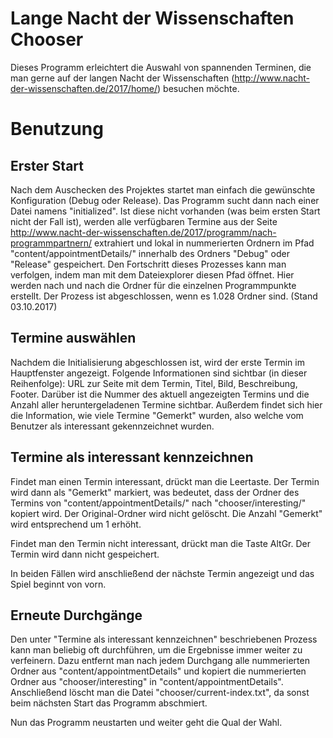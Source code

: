 # Lange Nacht der Wissenschaften Chooser
Dieses Programm erleichtert die Auswahl von spannenden Terminen, die man gerne auf der langen Nacht der Wissenschaften (http://www.nacht-der-wissenschaften.de/2017/home/) besuchen möchte.

# Benutzung
## Erster Start
Nach dem Auschecken des Projektes startet man einfach die gewünschte Konfiguration (Debug oder Release). Das Programm sucht dann nach einer Datei namens "initialized". Ist diese nicht vorhanden (was beim ersten Start nicht der Fall ist), werden alle verfügbaren Termine aus der Seite http://www.nacht-der-wissenschaften.de/2017/programm/nach-programmpartnern/ extrahiert und lokal in nummerierten Ordnern im Pfad "content/appointmentDetails/" innerhalb des Ordners "Debug" oder "Release" gespeichert. Den Fortschritt dieses Prozesses kann man verfolgen, indem man mit dem Dateiexplorer diesen Pfad öffnet. Hier werden nach und nach die Ordner für die einzelnen Programmpunkte erstellt. Der Prozess ist abgeschlossen, wenn es 1.028 Ordner sind. (Stand 03.10.2017)

## Termine auswählen
Nachdem die Initialisierung abgeschlossen ist, wird der erste Termin im Hauptfenster angezeigt. Folgende Informationen sind sichtbar (in dieser Reihenfolge): URL zur Seite mit dem Termin, Titel, Bild, Beschreibung, Footer. Darüber ist die Nummer des aktuell angezeigten Termins und die Anzahl aller heruntergeladenen Termine sichtbar. Außerdem findet sich hier die Information, wie viele Termine "Gemerkt" wurden, also welche vom Benutzer als interessant gekennzeichnet wurden.

## Termine als interessant kennzeichnen
Findet man einen Termin interessant, drückt man die Leertaste. Der Termin wird dann als "Gemerkt" markiert, was bedeutet, dass der Ordner des Termins von "content/appointmentDetails/" nach "chooser/interesting/" kopiert wird. Der Original-Ordner wird nicht gelöscht. Die Anzahl "Gemerkt" wird entsprechend um 1 erhöht.

Findet man den Termin nicht interessant, drückt man die Taste AltGr. Der Termin wird dann nicht gespeichert.

In beiden Fällen wird anschließend der nächste Termin angezeigt und das Spiel beginnt von vorn.

## Erneute Durchgänge
Den unter "Termine als interessant kennzeichnen" beschriebenen Prozess kann man beliebig oft durchführen, um die Ergebnisse immer weiter zu verfeinern. Dazu entfernt man nach jedem Durchgang alle nummerierten Ordner aus "content/appointmentDetails" und kopiert die nummerierten Ordner aus "chooser/interesting" in "content/appointmentDetails". Anschließend löscht man die Datei "chooser/current-index.txt", da sonst beim nächsten Start das Programm abschmiert.

Nun das Programm neustarten und weiter geht die Qual der Wahl.
